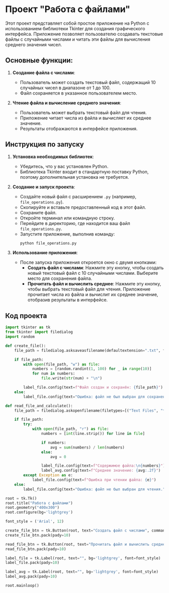 # Проект "Работа с файлами"

Этот проект представляет собой простое приложение на Python с использованием библиотеки Tkinter для создания графического интерфейса. Приложение позволяет пользователю создавать текстовые файлы с случайными числами и читать эти файлы для вычисления среднего значения чисел.

## Основные функции:
1. **Создание файла с числами**:
   - Пользователь может создать текстовый файл, содержащий 10 случайных чисел в диапазоне от 1 до 100.
   - Файл сохраняется в указанное пользователем место.

2. **Чтение файла и вычисление среднего значения**:
   - Пользователь может выбрать текстовый файл для чтения.
   - Приложение читает числа из файла и вычисляет их среднее значение.
   - Результаты отображаются в интерфейсе приложения.

## Инструкция по запуску

1. **Установка необходимых библиотек**:
   - Убедитесь, что у вас установлен Python.
   - Библиотека Tkinter входит в стандартную поставку Python, поэтому дополнительная установка не требуется.

2. **Создание и запуск проекта**:
   - Создайте новый файл с расширением `.py` (например, `file_operations.py`).
   - Скопируйте и вставьте предоставленный код в этот файл.
   - Сохраните файл.
   - Откройте терминал или командную строку.
   - Перейдите в директорию, где находится ваш файл `file_operations.py`.
   - Запустите приложение, выполнив команду:
     ```sh
     python file_operations.py
     ```

3. **Использование приложения**:
   - После запуска приложения откроется окно с двумя кнопками:
     - **Создать файл с числами**: Нажмите эту кнопку, чтобы создать новый текстовый файл с 10 случайными числами. Выберите место для сохранения файла.
     - **Прочитать файл и вычислить среднее**: Нажмите эту кнопку, чтобы выбрать текстовый файл для чтения. Приложение прочитает числа из файла и вычислит их среднее значение, отобразив результаты в интерфейсе.

## Код проекта

```python
import tkinter as tk
from tkinter import filedialog
import random

def create_file():
    file_path = filedialog.asksaveasfilename(defaultextension=".txt", filetypes=[("Text Files", "*.txt")])

    if file_path:
        with open(file_path, "w") as file:
            numbers = [random.randint(1, 100) for _ in range(10)]
            for num in numbers:
                file.write(str(num) + "\n")

        label_file.config(text=f"Файл создан и сохранён: {file_path}")
    else:
        label_file.config(text="Ошибка: файл не был выбран для сохранения.")

def read_file_and_calculate():
    file_path = filedialog.askopenfilename(filetypes=[("Text Files", "*.txt")])

    if file_path:
        try:
            with open(file_path, "r") as file:
                numbers = [int(line.strip()) for line in file]

                if numbers:
                    avg = sum(numbers) / len(numbers)
                else:
                    avg = 0

                label_file.config(text=f"Содержимое файла:\n{numbers}")
                label_avg.config(text=f"Среднее значение: {avg:.2f}")
        except Exception as e:
            label_file.config(text=f"Ошибка при чтении файла: {e}")
    else:
        label_file.config(text="Ошибка: файл не был выбран для чтения.")

root = tk.Tk()
root.title("Работа с файлами")
root.geometry("400x300")
root.configure(bg='lightgrey')

font_style = ('Arial', 12)

create_file_btn = tk.Button(root, text="Создать файл с числами", command=create_file, bg='purple', fg='white', font=font_style)
create_file_btn.pack(pady=10)

read_file_btn = tk.Button(root, text="Прочитать файл и вычислить среднее", command=read_file_and_calculate, bg='turquoise', fg='white', font=font_style)
read_file_btn.pack(pady=10)

label_file = tk.Label(root, text="", bg='lightgrey', font=font_style)
label_file.pack(pady=10)

label_avg = tk.Label(root, text="", bg='lightgrey', font=font_style)
label_avg.pack(pady=10)

root.mainloop()
